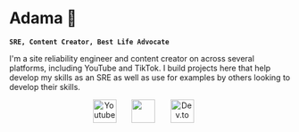 # Adama 👋

**`SRE, Content Creator, Best Life Advocate`**

I'm a site reliability engineer and content creator on across several platforms, including YouTube and TikTok. I build projects here that help develop my skills as an SRE as well as use for examples by others looking to develop their skills. 

<p align="center">
  <a href="https://www.youtube.com/c/adamatalkstech"><img width="42px" alt="Youtube" title="Youtube" src="https://i.imgur.com/qiXu7b2.png"/></a>
  &#8287;&#8287;&#8287;&#8287;&#8287;
  <a href="https://discord.gg/UmUdkyETww" alt="Discord" title="Our Tech Journey Server"><img width="42px" src="https://i.imgur.com/OViZO8J.png"/></a>
  &#8287;&#8287;&#8287;&#8287;&#8287;
  <a href="https://tiktok.com/@adamalorna"><img width="42px" alt="Dev.to" title="TikTok" src="https://www.google.com/imgres?imgurl=https%3A%2F%2Fi.pinimg.com%2F736x%2F8a%2F25%2Fc4%2F8a25c4a96e35bfba5f6a0db4ff888b6b.jpg&imgrefurl=https%3A%2F%2Fwww.pinterest.com%2Fpin%2Ftiktok-logoicon-pink-instagram-story--743797694720423821%2F&tbnid=wbKkhE2kl1--zM&vet=12ahUKEwjw1bOK9dn9AhV5mycCHYhNAa8QMygAegUIARDrAQ..i&docid=InNW4sd2lrckUM&w=736&h=725&q=tiktok%20icon&hl=en&ved=2ahUKEwjw1bOK9dn9AhV5mycCHYhNAa8QMygAegUIARDrAQ"></a>
  &#8287;&#8287;&#8287;&#8287;&#8287;
</p>

<body>
<i class="fa-brands fa-tiktok"></i>
</body>